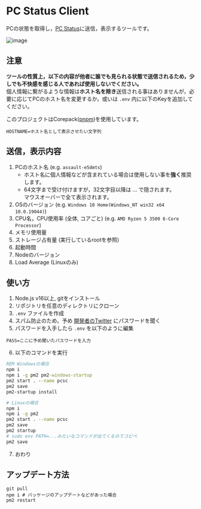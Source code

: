 # PC Status Client
PCの状態を取得し，[PC Status](https://pc-stats.eov2.com/)に送信，表示するツールです。

![image](https://cdn.discordapp.com/attachments/963367800821395466/1021358299603537930/unknown.png)

## 注意

**ツールの性質上，以下の内容が他者に誰でも見られる状態で送信されるため，少しでも不快感を感じる人であれば使用しないでください。**  
個人情報に繋がるような情報は**ホスト名を除き**送信される事はありませんが，必要に応じてPCのホスト名を変更するか，或いは `.env` 内に以下のKeyを追加してください。

このプロジェクトはCorepack([pnpm](https://github.com/pnpm/pnpm))を使用しています。

```env
HOSTNAME=ホスト名として表示させたい文字列
```

## 送信，表示内容
1. PCのホスト名 (e.g. `assault-e5dmts`)
    - ホスト名に個人情報などが含まれている場合は使用しない事を**強く**推奨します。  
    - 64文字まで受け付けますが，32文字目以降は ... で隠されます。  
      マウスオーバーで全て表示されます。
2. OSのバージョン (e.g. `Windows 10 Home(Windows_NT win32 x64 10.0.19044)`)
3. CPU名，CPU使用率 (全体, コアごと) (e.g. `AMD Ryzen 5 3500 6-Core Processor`)
4. メモリ使用量
5. ストレージ占有量 (実行しているrootを参照)
6. 起動時間
7. Nodeのバージョン
8. Load Average (Linuxのみ)

## 使い方

1. Node.js v16以上, gitをインストール
2. リポジトリを任意のディレクトリにクローン
3. `.env` ファイルを作成
4. スパム防止のため，予め [開発者のTwitter](https://twitter.com/c30_eo) にパスワードを聞く
5. パスワードを入手したら `.env` を以下のように編集

```env
PASS=ここに予め聞いたパスワードを入力
```

6. 以下のコマンドを実行

```cmd
REM Windowsの場合
npm i
npm i -g pm2 pm2-windows-startup
pm2 start . --name pcsc
pm2 save
pm2-startup install
```

```bash
# Linuxの場合
npm i
npm i -g pm2
pm2 start . --name pcsc
pm2 save
pm2 startup
# sudo env PATH=...みたいなコマンドが出てくるのでコピペ
pm2 save
```

7. おわり

## アップデート方法

```
git pull
npm i # パッケージのアップデートなどがあった場合
pm2 restart
```